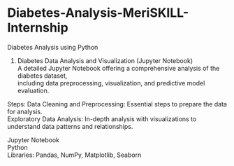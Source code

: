 # Diabetes-Analysis-MeriSKILL-Internship

Diabetes Analysis using Python

1. Diabetes Data Analysis and Visualization (Jupyter Notebook) <br>
A detailed Jupyter Notebook offering a comprehensive analysis of the diabetes dataset,<br>
 including data preprocessing, visualization, and predictive model evaluation. <br>

Steps:
Data Cleaning and Preprocessing: Essential steps to prepare the data for analysis.<br>
Exploratory Data Analysis: In-depth analysis with visualizations to understand data patterns and relationships.<br>

Jupyter Notebook <br>
Python  <br>
Libraries: Pandas, NumPy, Matplotlib, Seaborn
